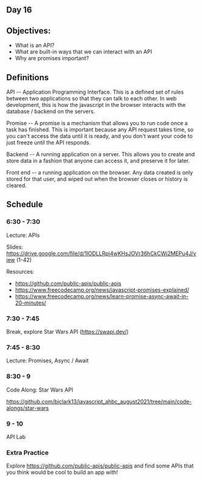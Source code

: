 ## Day 16

## Objectives:

- What is an API?
- What are built-in ways that we can interact with an API
- Why are promises important?

## Definitions

API -- Application Programming Interface. This is a defined set of rules between two applications so that they can talk to each other. In web development, this is how the javascript in the browser interacts with the database / backend on the servers.

Promise -- A promise is a mechanism that allows you to run code once a task has finished. This is important because any API request takes time, so you can't access the data until it is ready, and you don't want your code to just freeze until the API responds.

Backend -- A running application on a server. This allows you to create and store data in a fashion that anyone can access it, and preserve it for later.

Front end -- a running application on the browser. Any data created is only stored for that user, and wiped out when the browser closes or history is cleared.

## Schedule

### 6:30 - 7:30

Lecture: APIs

Slides: https://drive.google.com/file/d/1lODLLRpi4wKHsJOVr36hCkCWj2MEPu4J/view (1-42)

Resources:

- https://github.com/public-apis/public-apis
- https://www.freecodecamp.org/news/javascript-promises-explained/
- https://www.freecodecamp.org/news/learn-promise-async-await-in-20-minutes/

### 7:30 - 7:45

Break, explore Star Wars API (https://swapi.dev/)

### 7:45 - 8:30

Lecture: Promises, Async / Await

### 8:30 - 9

Code Along: Star Wars API

https://github.com/bjclark13/javascript_ahbc_august2021/tree/main/code-alongs/star-wars

### 9 - 10

API Lab

### Extra Practice

Explore https://github.com/public-apis/public-apis and find some APIs that you think would be cool to build an app with!
